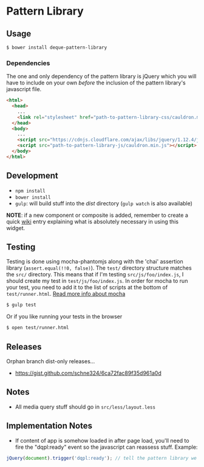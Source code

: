 # Pattern Library

## Usage
```bash
$ bower install deque-pattern-library
```

### Dependencies

The one and only dependency of the pattern library is jQuery which you will have to include on your own _before_ the inclusion of the pattern library's javascript file.

```html
<html>
  <head>
    ...
    <link rel="stylesheet" href="path-to-pattern-library-css/cauldron.min.css" />
  </head>
  <body>
    ...
    <script src="https://cdnjs.cloudflare.com/ajax/libs/jquery/1.12.4/jquery.min.js"></script>
    <script src="path-to-pattern-library-js/cauldron.min.js"></script>
  </body>
</html>
```

## Development
- `npm install`
- `bower install`
- `gulp`: will build stuff into the _dist_ directory (`gulp watch` is also available)

__NOTE__: if a new component or composite is added, remember to create a quick [wiki](https://bitbucket.org/dmusser/pattern-library/wiki/Home) entry explaining what is absolutely necessary in using this widget.

## Testing
Testing is done using mocha-phantomjs along with the 'chai' assertion library (`assert.equal(!!0, false)`).  The `test/` directory structure matches the `src/` directory.  This means that if I'm testing `src/js/foo/index.js`, I should create my test in `test/js/foo/index.js`.  In order for mocha to run your test, you need to add it to the list of scripts at the bottom of `test/runner.html`.  [Read more info about mocha](https://mochajs.org/)

```bash
$ gulp test
```

Or if you like running your tests in the browser

```bash
$ open test/runner.html
```

## Releases
Orphan branch dist-only releases...

 * https://gist.github.com/schne324/6ca72fac89f35d961a0d

## Notes
* All media query stuff should go in `src/less/layout.less`

## Implementation Notes
* If content of app is somehow loaded in after page load, you'll need to fire the "dqpl:ready" event so the javascript can reassess stuff.  Example:
```js
jQuery(document).trigger('dqpl:ready'); // tell the pattern library we're ready to go
```
